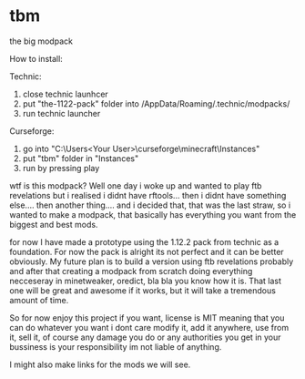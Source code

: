 # tbm
the big modpack

How to install:

Technic:
1. close technic launhcer
2. put "the-1122-pack" folder into /AppData/Roaming/.technic/modpacks/
3. run technic launcher

Curseforge:
1. go into "C:\Users\<Your User>\curseforge\minecraft\Instances\"
2. put "tbm" folder in "Instances\"
3. run by pressing play

wtf is this modpack? Well one day i woke up and wanted to play ftb revelations but i realised
i didnt have rftools... then i didnt have something else.... then another thing.... and i decided
that, that was the last straw, so i wanted to make a modpack, that basically has everything you
want from the biggest and best mods.

for now I have made a prototype using the 1.12.2 pack from technic as  a foundation. For now the
pack is alright its not perfect and it can be better obviously. My future plan is to build a
version using ftb revelations probably and after that creating a modpack from scratch doing
everything necceseray in minetweaker, oredict, bla bla you know how it is. That last one will
be great and awesome if it works, but it will take a tremendous amount of time.

So for now enjoy this project if you want, license is MIT meaning that you can do whatever
you want i dont care modify it, add it anywhere, use from it, sell it, of course any damage you do or
any authorities you get in your bussiness is your responsibility im not liable of anything.

I might also make links for the mods we will see.